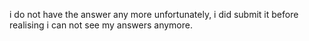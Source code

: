 i do not have the answer any more unfortunately, i did submit it before realising i can not see my answers anymore.